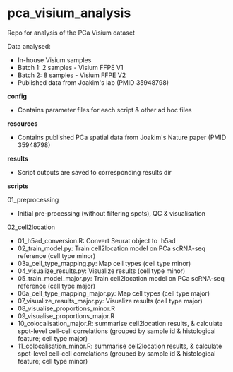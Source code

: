 # pca_visium_analysis  
Repo for analysis of the PCa Visium dataset  

Data analysed:  
- In-house Visium samples  
 - Batch 1: 2 samples - Visium FFPE V1  
 - Batch 2: 8 samples - Visium FFPE V2  
- Published data from Joakim's lab (PMID 35948798)    

**config**  
- Contains parameter files for each script & other ad hoc files  

**resources**  
- Contains published PCa spatial data from Joakim's Nature paper (PMID 35948798)  

**results**  
- Script outputs are saved to corresponding results dir  


**scripts**  

01_preprocessing  
- Initial pre-processing (without filtering spots), QC & visualisation
  
02_cell2location
- 01_h5ad_conversion.R: Convert Seurat object to .h5ad  
- 02_train_model.py: Train cell2location model on PCa scRNA-seq reference (cell type minor)  
- 03a_cell_type_mapping.py: Map cell types (cell type minor)  
- 04_visualize_results.py: Visualize results (cell type minor)  
- 05_train_model_major.py: Train cell2location model on PCa scRNA-seq reference (cell type major)  
- 06a_cell_type_mapping_major.py: Map cell types (cell type major)  
- 07_visualize_results_major.py: Visualize results (cell type major)
- 08_visualise_proportions_minor.R
- 09_visualise_proportions_major.R
- 10_colocalisation_major.R: summarise cell2location results, & calculate spot-level cell-cell correlations (grouped by sample id & histological feature; cell type major)  
- 11_colocalisation_minor.R: summarise cell2location results, & calculate spot-level cell-cell correlations (grouped by sample id & histological feature; cell type minor)  
